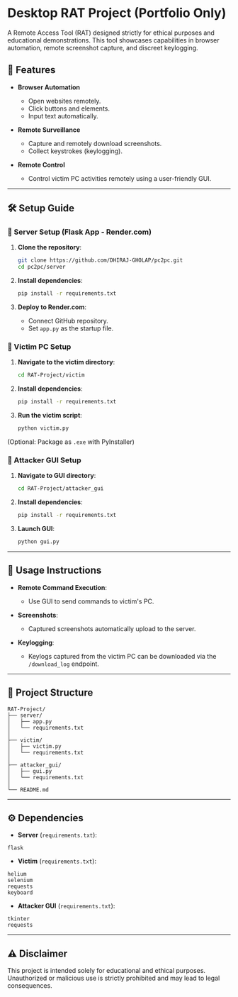 # Desktop RAT Project (Portfolio Only)

A Remote Access Tool (RAT) designed strictly for ethical purposes and educational demonstrations. This tool showcases capabilities in browser automation, remote screenshot capture, and discreet keylogging.

## 🚀 Features

- **Browser Automation**
  - Open websites remotely.
  - Click buttons and elements.
  - Input text automatically.

- **Remote Surveillance**
  - Capture and remotely download screenshots.
  - Collect keystrokes (keylogging).

- **Remote Control**
  - Control victim PC activities remotely using a user-friendly GUI.

---

## 🛠️ Setup Guide

### 📌 Server Setup (Flask App - Render.com)

1. **Clone the repository**:
   ```bash
   git clone https://github.com/DHIRAJ-GHOLAP/pc2pc.git
   cd pc2pc/server
   ```

2. **Install dependencies**:
   ```bash
   pip install -r requirements.txt
   ```

3. **Deploy to Render.com**:
   - Connect GitHub repository.
   - Set `app.py` as the startup file.

### 📌 Victim PC Setup

1. **Navigate to the victim directory**:
   ```bash
   cd RAT-Project/victim
   ```

2. **Install dependencies**:
   ```bash
   pip install -r requirements.txt
   ```

3. **Run the victim script**:
   ```bash
   python victim.py
   ```

(Optional: Package as `.exe` with PyInstaller)

### 📌 Attacker GUI Setup

1. **Navigate to GUI directory**:
   ```bash
   cd RAT-Project/attacker_gui
   ```

2. **Install dependencies**:
   ```bash
   pip install -r requirements.txt
   ```

3. **Launch GUI**:
   ```bash
   python gui.py
   ```

---

## 📖 Usage Instructions

- **Remote Command Execution**:
  - Use GUI to send commands to victim's PC.

- **Screenshots**:
  - Captured screenshots automatically upload to the server.

- **Keylogging**:
  - Keylogs captured from the victim PC can be downloaded via the `/download_log` endpoint.

---

## 📌 Project Structure
```
RAT-Project/
├── server/
│   ├── app.py
│   └── requirements.txt
│
├── victim/
│   ├── victim.py
│   └── requirements.txt
│
├── attacker_gui/
│   ├── gui.py
│   └── requirements.txt
│
└── README.md
```

---

## ⚙️ Dependencies

- **Server** (`requirements.txt`):
```
flask
```

- **Victim** (`requirements.txt`):
```
helium
selenium
requests
keyboard
```

- **Attacker GUI** (`requirements.txt`):
```
tkinter
requests
```

---

## ⚠️ Disclaimer

This project is intended solely for educational and ethical purposes. Unauthorized or malicious use is strictly prohibited and may lead to legal consequences.


